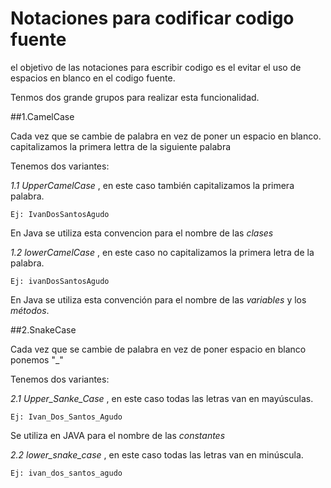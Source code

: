 # Notaciones para codificar codigo fuente

el objetivo de las notaciones para escribir codigo es el evitar el uso de espacios en blanco en el codigo fuente.

Tenmos dos grande grupos para realizar esta funcionalidad.

##1.CamelCase 

Cada vez que se cambie de palabra en vez de poner un espacio en blanco. capitalizamos la primera lettra de la siguiente palabra

Tenemos dos variantes: 

*1.1 UpperCamelCase* , en este caso también capitalizamos la primera palabra.

	Ej: IvanDosSantosAgudo
	
En Java se utiliza esta convencion para el nombre de las *clases*
	
*1.2 lowerCamelCase* , en este caso no capitalizamos la primera letra de la palabra.

	Ej: ivanDosSantosAgudo
	
En Java se utiliza esta convención para el nombre de las *variables* y los *métodos*.

##2.SnakeCase

Cada vez que se cambie de palabra en vez de poner espacio en blanco ponemos "_" 

Tenemos dos variantes:

*2.1 Upper_Sanke_Case* , en este caso todas las letras van en mayúsculas.

	Ej: Ivan_Dos_Santos_Agudo
	
Se utiliza en JAVA para el nombre de las *constantes*

*2.2 lower_snake_case* , en este caso todas las letras van en minúscula.

	Ej: ivan_dos_santos_agudo
